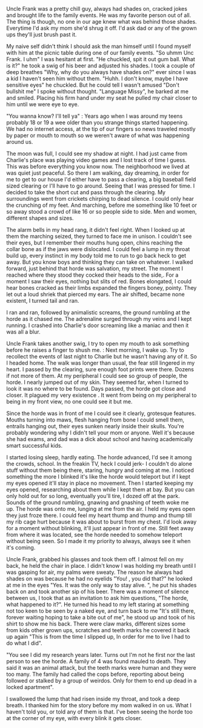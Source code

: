 Uncle Frank was a pretty chill guy, always had shades on, cracked jokes and brought life to the family events. He was my favorite person out of all. The thing is though, no one in our age knew what was behind those shades. Everytime I'd ask my mom she'd shrug it off. I'd ask dad or any of the grown ups they'll just brush past it.

My naive self didn't think I should ask the man himself until I found myself with him at the picnic table during one of our family events. "So uhmm Unc Frank. I uhm" I was hesitant at first. "He chuckled, spit it out gum ball. What is it?" he took a swig of his beer and adjusted his shades. I took a couple of deep breathes "Why, why do you always have shades on?" ever since I was a kid I haven't seen him without them. "Huhh. I don't know, maybe I have sensitive eyes" he chuckled. But he could tell I wasn't amused "Don't bullshit me" I spoke without thought. "Language Missy", he barked at me and smiled. Placing his firm hand under my seat he pulled my chair closer to him until we were eye to eye.

"You wanna know? I'll tell ya" : Years ago when I was around my teens probably 18 or 19 a wee older than you strange things started happening. We had no internet access, at the tip of our fingers so news traveled mostly by paper or mouth to mouth so we weren't aware of what was happening around us.

The moon was full, I could see my shadow at night. I had just came from Charlie's place was playing video games and I lost track of time I guess. This was before everything you know now. The neighborhood we lived at was quiet just peaceful. So there I am walking, day dreaming, in order for me to get to our house I'd either have to pass a clearing, a big baseball field sized clearing or I'll have to go around. Seeing that I was pressed for time. I decided to take the short cut and pass through the clearing. My surroundings went from crickets chirping to dead silence. I could only hear the crunching of my feet. And marching, before me something like 10 feet or so away stood a crowd of like 16 or so people side to side. Men and women, different shapes and sizes.

The alarm bells in my head rang, it didn't feel right. When I looked up at them the marching seized, they turned to face me in unison. I couldn't see their eyes, but I remember their mouths hung open, chins reaching the collar bone as if the jaws were dislocated. I could feel a lump in my throat build up, every instinct in my body told me to run to go back heck to get away. But you know boys and thinking they can take on whatever. I walked forward, just behind that horde was salvation, my street. The moment I reached where they stood they cocked their heads to the side,. For a moment I saw their eyes, nothing but slits of red. Bones elongated, I could hear bones cracked as their limbs expanded the fingers boney, pointy. They let out a loud shriek that pierced my ears. The air shifted, became none existent, I turned tail and ran.

 I ran and ran, followed by animalistic screams, the ground rumbling at the horde as it chased me. The adrenaline surged through my veins and I kept running. I crashed into Charlie's door screaming like a maniac and then it was all a blur.

Uncle Frank takes another swig, I try to open my mouth to ask something before he raises a finger to shush me. : Next morning, I wake up. Try to recollect the events of last night to Charlie but he wasn't having any of it. So I headed home. The walk was longer than usual, the fear still lingered in my heart. I passed by the clearing, sure enough foot prints were there. Dozens if not more of them. At my peripheral I could see so group of people, the horde. I nearly jumped out of my skin. They seemed far, when I turned to look it was no where to be found. Days passed, the horde got close and closer. It plagued my very existence . It went from being on my peripheral to being in my front view, no one could see it but me.

Since the horde was in front of me I could see it clearly, grotesque features. Mouths turning into maws, flesh hanging from bone I could smell them, entrails hanging out, their eyes sunken nearly inside their skulls. You're probably wondering why I didn't tell your mom or anyone. Well it's because she had exams, and dad was a dick about school and having academically smart successful kids.

I started losing sleep, hardly eating. The horde advanced, I'd see it among the crowds, school. In the freakin TV, heck I could jerk- I couldn't do alone stuff without them being there, staring, hungry and coming at me. I noticed something the more I blinked it's like the horde would teleport but if I kept my eyes opened it'll stay in place no movement. Then I started keeping my eyes opened, researching about them while I kept them at bay. But you can only hold out for so long, eventually you'll tire, I dozed off at the park. Sounds of the ground rumbling, gnawing and gnashing of teeth woke me up. The horde was onto me, lunging at me from the air. I held my eyes open they just froze there. I could feel my heart thump and thump and thump till my rib cage hurt because it was about to burst from my chest. I'd look away for a moment without blinking, it'll just appear in front of me. Still feet away from where it was located, see the horde needed to somehow teleport without being seen. So I made it my priority to always, always see it when it's coming.

Uncle Frank, grabbed his glasses and took them off. I almost fell on my back, he held the chair in place. I didn't know I was holding my breath until I was gasping for air, my palms were sweaty. The reason he always had shades on was because he had no eyelids "You! , you did that?" he looked at me in the eyes "Yes. It was the only way to stay alive. ", he put his shades back on and took another sip of his beer. There was a moment of silence between us, I took that as an invitation to ask him questions, "The horde, what happened to it?". He turned his head to my left staring at something not too keen to be seen by a naked eye, and turn back to me "It's still there, forever waiting hoping to take a bite out of me", he stood up and took of his shirt to show me his back. There were claw marks, different sizes some from kids other grown ups, scratches and teeth marks he covered it back up again "This is from the time I slipped up, In order for me to live I had to do what I did".

"You see I did my research years later. Turns out I'm not he first nor the last person to see the horde. A family of 4 was found mauled to death. They said it was an animal attack, but the teeth marks were human and they were too many. The family had called the cops before, reporting about being followed or stalked by a group of weirdos. Only for them to end up dead in a locked apartment".

I swallowed the lump that had risen inside my throat, and took a deep breath. I thanked him for the story before my mom walked in on us.
What I haven't told you, or told any of them is that. I've been seeing the horde too at the corner of my eye, with every blink it gets closer.